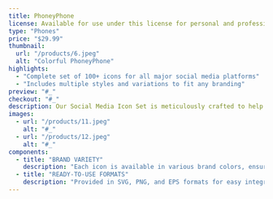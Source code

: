```yaml
---
title: PhoneyPhone
license: Available for use under this license for personal and professional projects. Redistribution or resale is strictly forbidden. See the full license for details.
type: "Phones"
price: "$29.99"
thumbnail:
  url: "/products/6.jpeg"
  alt: "Colorful PhoneyPhone"
highlights:
  - "Complete set of 100+ icons for all major social media platforms"
  - "Includes multiple styles and variations to fit any branding"
preview: "#_"
checkout: "#_"
description: Our Social Media Icon Set is meticulously crafted to help brands connect with their audience on any platform. Featuring icons for Facebook, Twitter, Instagram, and more, this set is versatile for web and print use.
images:
  - url: "/products/11.jpeg"
    alt: "#_"
  - url: "/products/12.jpeg"
    alt: "#_"
components:
  - title: "BRAND VARIETY"
    description: "Each icon is available in various brand colors, ensuring a seamless match with your digital presence."
  - title: "READY-TO-USE FORMATS"
    description: "Provided in SVG, PNG, and EPS formats for easy integration into your projects."
---
```

